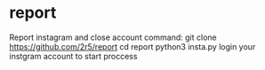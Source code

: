 # report
Report instagram and close account
command:
git clone https://github.com/2r5/report
cd report
python3 insta.py
login your instgram account
to start proccess
